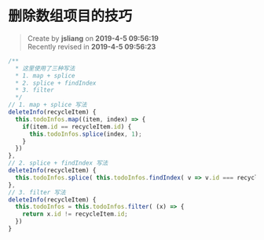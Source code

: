 删除数组项目的技巧
===

> Create by **jsliang** on **2019-4-5 09:56:19**  
> Recently revised in **2019-4-5 09:56:23**

```js
/**
  * 这里使用了三种写法
  * 1. map + splice
  * 2. splice + findIndex
  * 3. filter
  */
// 1. map + splice 写法
deleteInfo(recycleItem) {
  this.todoInfos.map((item, index) => {
    if(item.id == recycleItem.id) {
      this.todoInfos.splice(index, 1);
    }
  })
},
// 2. splice + findIndex 写法
deleteInfo(recycleItem) {
  this.todoInfos.splice( this.todoInfos.findIndex( v => v.id === recycleItem.id), 1);
},
// 3. filter 写法
deleteInfo(recycleItem) {
  this.todoInfos = this.todoInfos.filter( (x) => {
    return x.id != recycleItem.id;
  })
}
```